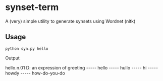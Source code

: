# synset-term

A (very) simple utility to generate synsets using Wordnet (nltk)

## Usage

`python syn.py hello`


Output

hello.n.01 D: an expression of greeting
 ----- hello
 ----- hullo
 ----- hi
 ----- howdy
 ----- how-do-you-do